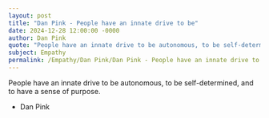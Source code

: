 ```yaml
---
layout: post
title: "Dan Pink - People have an innate drive to be"
date: 2024-12-28 12:00:00 -0000
author: Dan Pink
quote: "People have an innate drive to be autonomous, to be self-determined, and to have a sense of purpose."
subject: Empathy
permalink: /Empathy/Dan Pink/Dan Pink - People have an innate drive to be
---
```


People have an innate drive to be autonomous, to be self-determined, and to have a sense of purpose.

- Dan Pink
